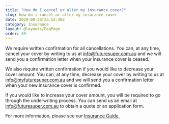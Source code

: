 ```yaml
---
title: "How do I cancel or alter my insurance cover?"
slug: how-do-i-cancel-or-alter-my-insurance-cover
date: 2020-08-26T23:53:40Z
category: Insurance
layout: @layouts/FaqPage
order: 49
---
```


We require written confirmation for all cancellations. You can, at any time, cancel your cover by writing to us at [info@futuresuper.com.au](mailto:info@futuresuper.com.au) and we will send you a confirmation letter when your insurance cover is ceased.

We also require written confirmation if you would like to decrease your cover amount. You can, at any time, decrease your cover by writing to us at [info@myfuturesuper.com.au](mailto:info@futuresuper.com.au) and we will send you a confirmation letter when your new insurance cover is confirmed.

If you would like to increase your cover amount, you will be required to go through the underwriting process. You can send us an email at [info@futuresuper.com.au](mailto:info@futuresuper.com.au) to obtain a quote or an application form.

For more information, please see our [Insurance Guide.](https://www.futuresuper.com.au/insuranceguide)
